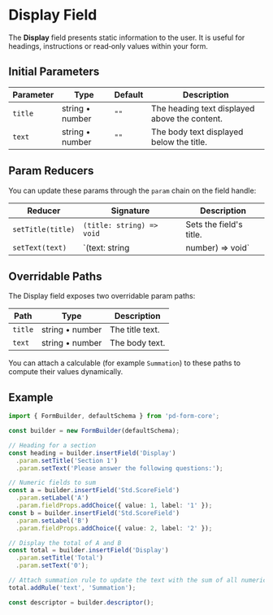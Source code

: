 # Display Field

The **Display** field presents static information to the user. It is useful for headings, instructions or read‑only values within your form.

## Initial Parameters

| Parameter | Type | Default | Description |
|-----------|------|---------|-------------|
| `title`   | string • number | `""` | The heading text displayed above the content. |
| `text`    | string • number | `""` | The body text displayed below the title. |

## Param Reducers

You can update these params through the `param` chain on the field handle:

| Reducer | Signature | Description |
|---------|-----------|-------------|
| `setTitle(title)` | `(title: string) => void` | Sets the field's title. |
| `setText(text)` | `(text: string | number) => void` | Sets the field's body text. |

## Overridable Paths

The Display field exposes two overridable param paths:

| Path | Type | Description |
|------|------|-------------|
| `title` | string • number | The title text. |
| `text` | string • number | The body text. |

You can attach a calculable (for example `Summation`) to these paths to compute their values dynamically.

## Example

```ts
import { FormBuilder, defaultSchema } from 'pd-form-core';

const builder = new FormBuilder(defaultSchema);

// Heading for a section
const heading = builder.insertField('Display')
  .param.setTitle('Section 1')
  .param.setText('Please answer the following questions:');

// Numeric fields to sum
const a = builder.insertField('Std.ScoreField')
  .param.setLabel('A')
  .param.fieldProps.addChoice({ value: 1, label: '1' });
const b = builder.insertField('Std.ScoreField')
  .param.setLabel('B')
  .param.fieldProps.addChoice({ value: 2, label: '2' });

// Display the total of A and B
const total = builder.insertField('Display')
  .param.setTitle('Total')
  .param.setText('0');

// Attach summation rule to update the text with the sum of all numeric fields
total.addRule('text', 'Summation');

const descriptor = builder.descriptor();
```
